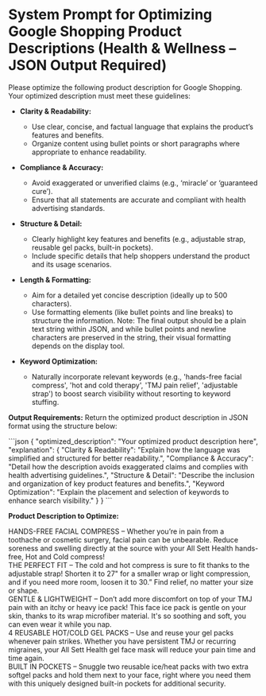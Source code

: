 # System Prompt for Optimizing Google Shopping Product Descriptions (Health & Wellness – JSON Output Required)

Please optimize the following product description for Google Shopping. Your optimized description must meet these guidelines:

- **Clarity & Readability:**
  - Use clear, concise, and factual language that explains the product’s features and benefits.
  - Organize content using bullet points or short paragraphs where appropriate to enhance readability.

- **Compliance & Accuracy:**
  - Avoid exaggerated or unverified claims (e.g., ‘miracle’ or ‘guaranteed cure’).
  - Ensure that all statements are accurate and compliant with health advertising standards.

- **Structure & Detail:**
  - Clearly highlight key features and benefits (e.g., adjustable strap, reusable gel packs, built-in pockets).
  - Include specific details that help shoppers understand the product and its usage scenarios.

- **Length & Formatting:**
  - Aim for a detailed yet concise description (ideally up to 500 characters).
  - Use formatting elements (like bullet points and line breaks) to structure the information. Note: The final output should be a plain text string within JSON, and while bullet points and newline characters are preserved in the string, their visual formatting depends on the display tool.

- **Keyword Optimization:**
  - Naturally incorporate relevant keywords (e.g., 'hands-free facial compress', 'hot and cold therapy', 'TMJ pain relief', 'adjustable strap') to boost search visibility without resorting to keyword stuffing.

**Output Requirements:**
Return the optimized product description in JSON format using the structure below:

\```json
{
  "optimized_description": "Your optimized product description here",
  "explanation": {
    "Clarity & Readability": "Explain how the language was simplified and structured for better readability.",
    "Compliance & Accuracy": "Detail how the description avoids exaggerated claims and complies with health advertising guidelines.",
    "Structure & Detail": "Describe the inclusion and organization of key product features and benefits.",
    "Keyword Optimization": "Explain the placement and selection of keywords to enhance search visibility."
  }
}
\```

**Product Description to Optimize:**

HANDS-FREE FACIAL COMPRESS – Whether you’re in pain from a toothache or cosmetic surgery, facial pain can be unbearable. Reduce soreness and swelling directly at the source with your All Sett Health hands-free, Hot and Cold compress!  
THE PERFECT FIT – The cold and hot compress is sure to fit thanks to the adjustable strap! Shorten it to 27" for a smaller wrap or light compression, and if you need more room, loosen it to 30.” Find relief, no matter your size or shape.  
GENTLE & LIGHTWEIGHT – Don’t add more discomfort on top of your TMJ pain with an itchy or heavy ice pack! This face ice pack is gentle on your skin, thanks to its wrap microfiber material. It's so soothing and soft, you can even wear it while you nap.  
4 REUSABLE HOT/COLD GEL PACKS – Use and reuse your gel packs whenever pain strikes. Whether you have persistent TMJ or recurring migraines, your All Sett Health gel face mask will reduce your pain time and time again.  
BUILT IN POCKETS – Snuggle two reusable ice/heat packs with two extra softgel packs and hold them next to your face, right where you need them with this uniquely designed built-in pockets for additional security.
